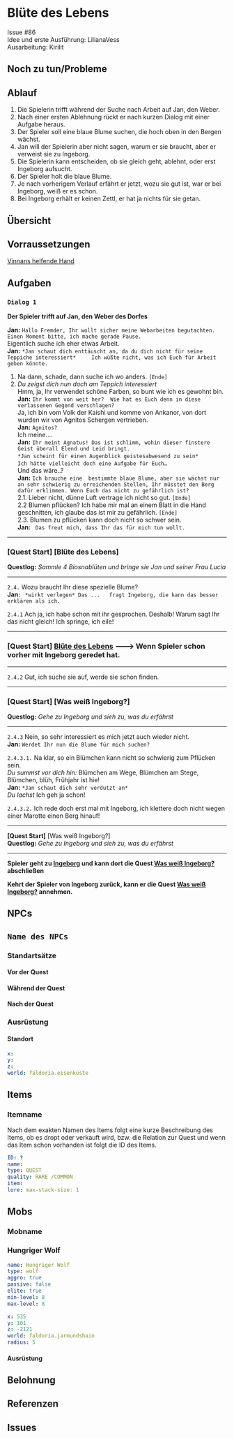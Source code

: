 # Blüte des Lebens <!-- omit in toc -->
Issue #86   
Idee und erste Ausführung: LilianaVess   
Ausarbeitung: Kirilit

## Noch zu tun/Probleme

## Ablauf

1. Die Spielerin trifft während der Suche nach Arbeit auf Jan, den Weber.
2. Nach einer ersten Ablehnung rückt er nach kurzen Dialog mit einer Aufgabe heraus.
3. Der Spieler soll eine blaue Blume suchen, die hoch oben in den Bergen wächst.
4. Jan will der Spielerin aber nicht sagen, warum er sie braucht, aber er verweist sie zu Ingeborg.
5. Die Spielerin kann entscheiden, ob sie gleich geht, ablehnt, oder erst Ingeborg aufsucht. 
6. Der Spieler holt die blaue Blume.
7. Je nach vorherigem Verlauf erfährt er jetzt, wozu sie gut ist, war er bei Ingeborg, weiß er es schon. 
8. Bei Ingeborg erhält er keinen Zettl, er hat ja nichts für sie getan. 

## Übersicht <!-- omit in toc -->

## Vorraussetzungen

[Vinnans helfende Hand](../2-vinnans-helfende-hand.md)


## Aufgaben

### `Dialog 1`

**Der Spieler trifft auf Jan, den Weber des Dorfes**

**Jan:** `Hallo Fremder, Ihr wollt sicher meine Webarbeiten begutachten. Einen Moment bitte, ich mache gerade Pause.`   
Eigentlich suche ich eher etwas Arbeit.   
**Jan:** `*Jan schaut dich enttäuscht an, da du dich nicht für seine Teppiche interessiert*    
Ich wüßte nicht, was ich Euch für Arbeit geben könnte.`  

1. Na dann, schade, dann suche ich wo anders. `[Ende]`
2. *Du zeigst dich nun doch am Teppich interessiert*   
Hmm, ja, Ihr verwendet schöne Farben, so bunt wie ich es gewohnt bin.   
**Jan:**  `Ihr kommt von weit her?  Wie hat es Euch denn in diese verlassenen Gegend verschlagen?`  
Ja, ich bin vom Volk der Kaishi und komme von Ankanor, von dort wurden wir von Agnitos Schergen vertrieben.   
**Jan:** `Agnitos?`   
Ich meine....    
**Jan:** `Ihr meint Agnatus! Das ist schlimm, wohin dieser finstere Geist überall Elend und Leid bringt.`  
`*Jan scheint für einen Augenblick geistesabwesend zu sein*`  
`Ich hätte vielleicht doch eine Aufgabe für Euch…`  
Und das wäre..?         
**Jan:** `Ich brauche eine  bestimmte blaue Blume, aber sie wächst nur an sehr schwierig zu erreichenden Stellen, Ihr müsstet den Berg dafür erklimmen. Wenn Euch das nicht zu gefährlich ist?`   
   2.1. Lieber nicht, dünne Luft vertrage ich nicht so gut. `[Ende]`   
   2.2 Blumen pflücken? Ich habe mir mal an einem Blatt  in die Hand geschnitten, ich glaube das ist mir zu gefährlich. `[Ende]`   
   2.3. Blumen zu pflücken kann doch nicht so schwer sein.   
    **Jan:** ` Das freut mich, dass Ihr das für mich tun wollt.` 
******
### **[Quest Start]** [Blüte des Lebens]   
**Questlog:** *Sammle 4 Biosnablüten und bringe sie Jan und seiner Frau Lucia*
*******
`2.4.` Wozu braucht Ihr diese spezielle Blume?   
**Jan:** ` *wirkt verlegen* Das ...   fragt Ingeborg, die kann das besser erklären als ich.`  

`2.4.1` Ach ja, ich habe schon mit ihr gesprochen. Deshalb! Warum sagt Ihr das nicht gleich! Ich springe, ich eile! 

*****
### **[Quest Start]** [Blüte des Lebens](#bluete-des-lebens) ---> Wenn Spieler schon vorher mit Ingeborg geredet hat. 
****  
`2.4.2` Gut, ich suche sie auf, werde sie schon finden.
****
###   **[Quest Start]** [Was weiß Ingeborg?]   
**Questlog:** *Gehe zu Ingeborg und sieh zu, was du erfährst* 
*****

`2.4.3` Nein, so sehr interessiert es mich jetzt auch wieder nicht.   
    **Jan:** `Werdet Ihr nun die Blume für mich suchen?` 

`2.4.3.1.` Na klar, so ein Blümchen kann nicht so schwierig zum Pflücken sein.    
*Du summst vor dich hin:* Blümchen am Wege, Blümchen am Stege, Blümchen, blüh, Frühjahr ist hie!      
**Jan:** `*Jan schaut dich sehr verdutzt an*`      
*Du lachst* Ich geh ja schon!   

`2.4.3.2.` Ich rede doch erst mal mit Ingeborg, ich klettere doch nicht wegen einer Marotte einen Berg hinauf! 
*****   
**[Quest Start]** [Was weiß Ingeborg?]    
**Questlog:** *Gehe zu Ingeborg und sieh zu, was du erfährst*  
*****
   
**Spieler geht zu [Ingeborg](../ingeborg.md) und kann dort die Quest [Was weiß Ingeborg?](../bluete-des-lebens.md) abschließen**

**Kehrt der Spieler von Ingeborg zurück, kann er die Quest [Was weiß Ingeborg?](#bluete-des-lebens) annehmen.**


## NPCs


## `Name des NPCs`

### Standartsätze  


#### Vor der Quest

#### Während der Quest  


#### Nach der Quest
    
### Ausrüstung



#### Standort



```yml
x: 
y: 
z: 
world: faldoria.eisenküste
```

## Items


### Itemname

Nach dem exakten Namen des Items folgt eine kurze Beschreibung des Items, ob es dropt oder verkauft wird, bzw. die Relation zur Quest und wenn das Item schon vorhanden ist folgt die ID des Items. 

```yml
ID: ?
name: 
type: QUEST
quality: RARE /COMMON
item: 
lore: max-stack-size: 1
```




## Mobs


### Mobname



### Hungriger Wolf

```yml
name: Hungriger Wolf
type: wolf
aggro: true
passive: false
elite: true
min-level: 8
max-level: 8
```
```yml
x: 535
y: 101
z: -2121
world: faldoria.jarmundshain
radius: 5
```


#### Ausrüstung



## Belohnung



## Referenzen


## Issues


